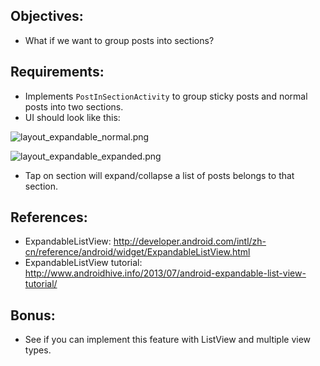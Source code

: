 ## Objectives:
* What if we want to group posts into sections?

## Requirements:
* Implements `PostInSectionActivity` to group sticky posts and normal posts into two sections.
* UI should look like this:

![layout_expandable_normal.png](https://bitbucket.org/repo/AARp7y/images/3135303938-layout_expandable_normal.png)

![layout_expandable_expanded.png](https://bitbucket.org/repo/AARp7y/images/499645851-layout_expandable_expanded.png)

* Tap on section will expand/collapse a list of posts belongs to that section.

## References:
* ExpandableListView: http://developer.android.com/intl/zh-cn/reference/android/widget/ExpandableListView.html
* ExpandableListView tutorial: http://www.androidhive.info/2013/07/android-expandable-list-view-tutorial/

## Bonus:
* See if you can implement this feature with ListView and multiple view types.

